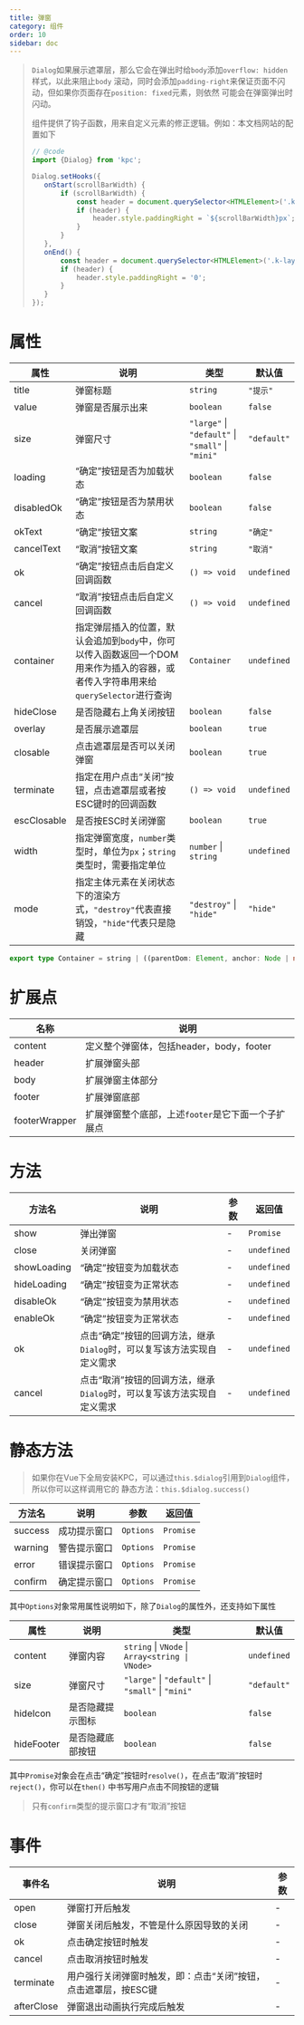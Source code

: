 ```yaml
---
title: 弹窗
category: 组件
order: 10
sidebar: doc
---
```


> `Dialog`如果展示遮罩层，那么它会在弹出时给`body`添加`overflow: hidden`样式，以此来阻止`body`
> 滚动，同时会添加`padding-right`来保证页面不闪动，但如果你页面存在`position: fixed`元素，则依然
> 可能会在弹窗弹出时闪动。
> 
> 组件提供了钩子函数，用来自定义元素的修正逻辑。例如：本文档网站的配置如下
> ```ts
> // @code
> import {Dialog} from 'kpc';
> 
> Dialog.setHooks({
>    onStart(scrollBarWidth) {
>        if (scrollBarWidth) {
>            const header = document.querySelector<HTMLElement>('.k-layout-header');
>            if (header) {
>                header.style.paddingRight = `${scrollBarWidth}px`;
>            }
>        } 
>    },
>    onEnd() {
>        const header = document.querySelector<HTMLElement>('.k-layout-header');
>        if (header) {
>            header.style.paddingRight = '0';
>        }
>    }
>});
> ```

# 属性

| 属性 | 说明 | 类型 | 默认值 |
| --- | --- | --- | --- |
| title | 弹窗标题 | `string` | `"提示"` |
| value | 弹窗是否展示出来 | `boolean` | `false` |
| size | 弹窗尺寸 | `"large"` &#124; `"default"` &#124; `"small"` &#124; `"mini"` | `"default"` |
| loading | “确定”按钮是否为加载状态 | `boolean` | `false` |
| disabledOk | “确定”按钮是否为禁用状态 | `boolean` | `false` |
| okText | “确定”按钮文案 | `string` | `"确定"` |
| cancelText | “取消”按钮文案 | `string` | `"取消"` |
| ok | “确定”按钮点击后自定义回调函数 | `() => void` | `undefined` |
| cancel | “取消”按钮点击后自定义回调函数 | `() => void` | `undefined` |
| container | 指定弹层插入的位置，默认会追加到`body`中，你可以传入函数返回一个DOM用来作为插入的容器，或者传入字符串用来给`querySelector`进行查询 | `Container` | `undefined` |
| hideClose | 是否隐藏右上角关闭按钮 | `boolean` | `false` |
| overlay | 是否展示遮罩层 | `boolean` | `true` |
| closable | 点击遮罩层是否可以关闭弹窗 | `boolean` | `true` |
| terminate | 指定在用户点击“关闭”按钮，点击遮罩层或者按ESC键时的回调函数 | `() => void` | `undefined` |
| escClosable | 是否按ESC时关闭弹窗 | `boolean` | `true` |
| width | 指定弹窗宽度，`number`类型时，单位为`px`；`string`类型时，需要指定单位 | `number` &#124; `string` | `undefined` |
| mode | 指定主体元素在关闭状态下的渲染方式，`"destroy"`代表直接销毁，`"hide"`代表只是隐藏 | `"destroy"` &#124; `"hide"` | `"hide"` |

```ts
export type Container = string | ((parentDom: Element, anchor: Node | null) => Element)
```

# 扩展点

| 名称 | 说明 |
| --- | --- |
| content | 定义整个弹窗体，包括header，body，footer | 
| header | 扩展弹窗头部 |
| body | 扩展弹窗主体部分 |
| footer | 扩展弹窗底部 |
| footerWrapper | 扩展弹窗整个底部，上述`footer`是它下面一个子扩展点 |

# 方法

| 方法名 | 说明 | 参数 | 返回值 |
| --- | --- | --- | --- |
| show | 弹出弹窗 | - | `Promise` |
| close | 关闭弹窗 | - | `undefined` |
| showLoading | “确定”按钮变为加载状态 | - | `undefined` |
| hideLoading | “确定”按钮变为正常状态 | - | `undefined` |
| disableOk | “确定”按钮变为禁用状态 | - | `undefined` |
| enableOk | “确定”按钮变为正常状态 | - | `undefined` |
| ok | 点击“确定”按钮的回调方法，继承`Dialog`时，可以复写该方法实现自定义需求 | - | `undefined` |
| cancel | 点击“取消”按钮的回调方法，继承`Dialog`时，可以复写该方法实现自定义需求 | - | `undefined` |

# 静态方法

> 如果你在Vue下全局安装KPC，可以通过`this.$dialog`引用到`Dialog`组件，所以你可以这样调用它的
> 静态方法：`this.$dialog.success()`

| 方法名 | 说明 | 参数 | 返回值 |
| --- | --- | --- | --- |
| success | 成功提示窗口 | `Options` | `Promise` |
| warning | 警告提示窗口 | `Options` | `Promise` |
| error | 错误提示窗口 | `Options` | `Promise` |
| confirm | 确定提示窗口 | `Options` | `Promise` |

其中`Options`对象常用属性说明如下，除了`Dialog`的属性外，还支持如下属性

| 属性 | 说明 | 类型 | 默认值 |
| --- | --- | --- | --- |
| content | 弹窗内容 | `string` &#124; `VNode` &#124; <code>Array&lt;string &#124; VNode&gt;</code> | `undefined` |
| size | 弹窗尺寸 | `"large"` &#124; `"default"` &#124; `"small"` &#124; `"mini"` | `"default"` |
| hideIcon | 是否隐藏提示图标 | `boolean` | `false` |
| hideFooter | 是否隐藏底部按钮 | `boolean` | `false` |

其中`Promise`对象会在点击“确定”按钮时`resolve()`，在点击“取消”按钮时`reject()`，你可以在`then()`
中书写用户点击不同按钮的逻辑

> 只有`confirm`类型的提示窗口才有“取消”按钮

# 事件

| 事件名 | 说明 | 参数 |
| --- | --- | --- |
| open | 弹窗打开后触发 | - |
| close | 弹窗关闭后触发，不管是什么原因导致的关闭 | - |
| ok | 点击确定按钮时触发 | - |
| cancel | 点击取消按钮时触发 | - |
| terminate | 用户强行关闭弹窗时触发，即：点击“关闭”按钮，点击遮罩层，按ESC键 | - |
| afterClose | 弹窗退出动画执行完成后触发 | - |

